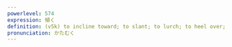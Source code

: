 ```yaml
---
powerlevel: 574
expression: 傾く
definition: (v5k) to incline toward; to slant; to lurch; to heel over; to be disposed to; to trend toward; to be prone to; to go down (sun); to wane; to sink; to decline; (P)
pronunciation: かたむく
---
```

